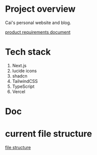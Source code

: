 # Project overview

Cai's personal website and blog.

[product requirements document](./_prd.md)

# Tech stack
1. Next.js
2. lucide icons
3. shadcn
4. TailwindCSS
5. TypeScript
6. Vercel

# Doc

# current file structure
[file structure](./fileStructure.md)